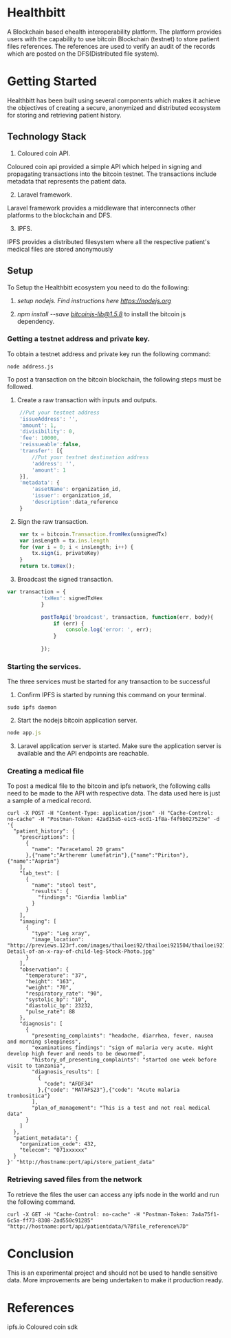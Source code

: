 # Healthbitt
A Blockchain based ehealth interoperability platform. The platform provides users with the capability to use bitcoin Blockchain (testnet) 
to store patient files references. The references are used to verify an audit of the records which are posted on the DFS(Distributed file system).

# Getting Started
Healthbitt has been built using several components which makes it achieve the objectives of creating a secure, anonymized and distributed ecosystem
for storing and retrieving patient history.
## Technology Stack

1. Coloured coin API.
 
Coloured coin api provided a simple API which helped in signing and propagating transactions into the bitcoin testnet. The transactions
include metadata that represents the patient data.

2. Laravel framework.

Laravel framework provides a middleware that interconnects other platforms to the blockchain and DFS.

3. IPFS.

 IPFS provides a distributed filesystem where all the respective patient's medical files are stored anonymously

## Setup

 To Setup the Healthbitt ecosystem you need to do the following:
 
 
 1. *setup nodejs. Find instructions here https://nodejs.org*

 2. *npm install --save bitcoinjs-lib@1.5.8* to install the bitcoin js dependency.



### Getting a testnet address and private key.
To obtain a testnet address and private key run the following command:

```
node address.js
```
To post a transaction on the bitcoin blockchain, the following steps must be followed.
 
 1. Create a raw transaction with inputs and outputs.

```javascript {
    //Put your testnet address
    'issueAddress': '',
    'amount': 1,
    'divisibility': 0,
    'fee': 10000,
    'reissueable':false,
    'transfer': [{
        //Put your testnet destination address
    	'address': '',
    	'amount': 1
    }],
    'metadata': {
        'assetName': organization_id,
        'issuer': organization_id,
        'description':data_reference 
    }
```

 2. Sign the raw transaction.

```javascript var privateKey = bitcoin.ECKey.fromWIF(wif)
    var tx = bitcoin.Transaction.fromHex(unsignedTx)
    var insLength = tx.ins.length
    for (var i = 0; i < insLength; i++) {
        tx.sign(i, privateKey)
    }
    return tx.toHex();
 ```

 3. Broadcast the signed transaction.

 ```javascript
 var transaction = {
		    'txHex': signedTxHex
			}

			postToApi('broadcast', transaction, function(err, body){
			    if (err) {
			        console.log('error: ', err);
			    }
			
			});
```

### Starting the services.

The three services must be started for any transaction to be successful

  1. Confirm IPFS is started by running this command on your terminal.


```
sudo ipfs daemon
```
  
  2. Start the nodejs bitcoin application server.
```javascript 
node app.js
```

  3. Laravel application server is started.
  Make sure the application server is available and the API endpoints are reachable.


### Creating a medical file
To post a medical file to the bitcoin and ipfs network, the following calls need to be made to the API with respective data. The data used here is just a 
sample of a medical record.

```
curl -X POST -H "Content-Type: application/json" -H "Cache-Control: no-cache" -H "Postman-Token: 42ad15a5-e1c5-ecd1-1f8a-f4f9b027523e" -d '{
  "patient_history": {
    "prescriptions": [
      {
        "name": "Paracetamol 20 grams"
      },{"name":"Artheremr lumefatrin"},{"name":"Piriton"},{"name":"Asprin"}
    ],
    "lab_test": [
      {
        "name": "stool test",
        "results": {
          "findings": "Giardia lamblia"
        }
      }
    ],
    "imaging": [
      {
        "type": "Leg xray",
        "image_location": "http://previews.123rf.com/images/thailoei92/thailoei921504/thailoei92150400096/39098986-Detail-of-an-x-ray-of-child-leg-Stock-Photo.jpg"
      }
    ],
    "observation": {
      "temperature": "37",
      "height": "163",
      "weight": "70",
      "respiratory_rate": "90",
      "systolic_bp": "10",
      "diastolic_bp": 23232,
      "pulse_rate": 88
    },
    "diagnosis": [
      {
        "presenting_complaints": "headache, diarrhea, fever, nausea and morning sleepiness",
        "examinations_findings": "sign of malaria very acute. might develop high fever and needs to be dewormed",
        "history_of_presenting_complaints": "started one week before visit to tanzania",
        "diagnosis_results": [
          {
            "code": "AFDF34"
          },{"code": "MATAFS23"},{"code": "Acute malaria trombositica"}
        ],
        "plan_of_management": "This is a test and not real medical data"
      }
    ]
  },
  "patient_metadata": {
    "organization_code": 432,
    "telecom": "071xxxxxx"
  }
}' "http://hostname:port/api/store_patient_data"
```

### Retrieving saved files from the network

To retrieve the files the user can access any ipfs node in the world and run the following command.

```
curl -X GET -H "Cache-Control: no-cache" -H "Postman-Token: 7a4a75f1-6c5a-ff73-8308-2ad550c91285" "http://hostname:port/api/patientdata/%7Bfile_reference%7D"

```

# Conclusion
This is an experimental project and should not be used to handle sensitive data. More improvements are being undertaken to make it production ready.

# References
ipfs.io
Coloured coin sdk